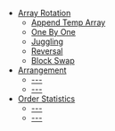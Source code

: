 * [Array Rotation](Rotation)
    * [Append Temp Array](Rotation/AppendTempArray.py)
    * [One By One](Rotation/OneByOne.py)
    * [Juggling](Rotation/Juggling.py)
    * [Reversal](Rotation/Reversal.py)
    * [Block Swap](Rotation/BlockSwap.py)
* [Arrangement]()
    * [---]()
    * [---]()
* [Order Statistics]()
    * [---]()
    * [---]()
